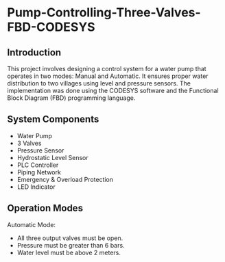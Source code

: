 # Pump-Controlling-Three-Valves-FBD-CODESYS

## Introduction
This project involves designing a control system for a water pump that operates in two modes: Manual and
Automatic. It ensures proper water distribution to two villages using level and pressure sensors. The
implementation was done using the CODESYS software and the Functional Block Diagram (FBD)
programming language.

## System Components
- Water Pump
- 3 Valves
- Pressure Sensor
- Hydrostatic Level Sensor
- PLC Controller
- Piping Network
- Emergency & Overload Protection
- LED Indicator
  
## Operation Modes
Automatic Mode:
- All three output valves must be open.
- Pressure must be greater than 6 bars.
- Water level must be above 2 meters.
